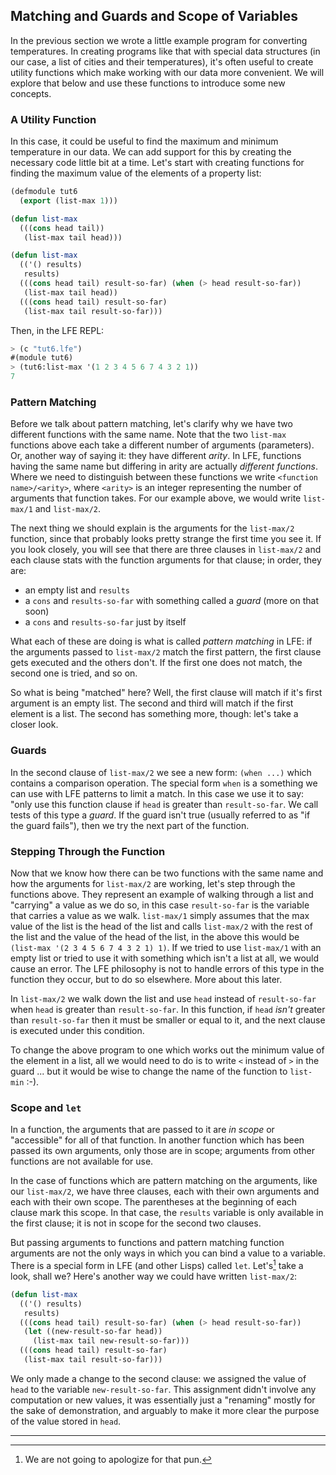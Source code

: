 ## Matching and Guards and Scope of Variables

In the previous section we wrote a little example program for converting temperatures. In creating programs like that with special data structures (in our case, a list of cities and their temperatures), it's often useful to create utility functions which make working with our data more convenient. We will explore that below and use these functions to introduce some new concepts.

### A Utility Function

In this case, it could be useful to find the maximum and minimum temperature in our data. We can add support for this by creating the necessary code little bit at a time. Let's start with creating functions for finding the maximum value of the elements of a property list:

```lisp
(defmodule tut6
  (export (list-max 1)))

(defun list-max
  (((cons head tail))
   (list-max tail head)))

(defun list-max
  (('() results)
   results)
  (((cons head tail) result-so-far) (when (> head result-so-far))
   (list-max tail head))
  (((cons head tail) result-so-far)
   (list-max tail result-so-far)))
```

Then, in the LFE REPL:

```lisp
> (c "tut6.lfe")
#(module tut6)
> (tut6:list-max '(1 2 3 4 5 6 7 4 3 2 1))
7
```

### Pattern Matching

Before we talk about pattern matching, let's clarify why we have two different functions with the same name. Note that the two ``list-max`` functions above each take a different number of arguments (parameters). Or, another way of saying it: they have different *arity*. In LFE, functions having the same name but differing in arity are actually *different functions*. Where we need to distinguish between these functions we write ``<function name>/<arity>``, where ``<arity>`` is an integer representing the number of arguments that function takes. For our example above, we would write ``list-max/1`` and ``list-max/2``.

The next thing we should explain is the arguments for the ``list-max/2`` function, since that probably looks pretty strange the first time you see it. If you look closely, you will see that there are three clauses in ``list-max/2`` and each clause stats with the function arguments for that clause; in order, they are:

* an empty list and ``results``
* a ``cons`` and ``results-so-far`` with something called a *guard* (more on that soon)
* a ``cons`` and ``results-so-far`` just by itself

What each of these are doing is what is called *pattern matching* in LFE: if the arguments passed to ``list-max/2`` match the first pattern, the first clause gets executed and the others don't. If the first one does not match, the second one is tried, and so on.

So what is being "matched" here? Well, the first clause will match if it's first argument is an empty list. The second and third will match if the first element is a list. The second has something more, though: let's take a closer look.

### Guards

In the second clause of ``list-max/2`` we see a new form: ``(when ...)`` which contains a comparison operation. The special form ``when`` is a something we can use with LFE patterns to limit a match. In this case we use it to say: "only use this function clause if ``head`` is greater than ``result-so-far``. We call tests of this type a *guard*. If the guard isn't true (usually referred to as "if the guard fails"), then we try the next part of the function. 

### Stepping Through the Function

Now that we know how there can be two functions with the same name and how the arguments for ``list-max/2`` are working, let's step through the functions above. They represent an example of walking through a list and "carrying" a value as we do so, in this case ``result-so-far`` is the variable that carries a value as we walk. ``list-max/1`` simply assumes that the max value of the list is the head of the list and calls ``list-max/2`` with the rest of the list and the value of the head of the list, in the above this would be ``(list-max '(2 3 4 5 6 7 4 3 2 1) 1)``. If we tried to use ``list-max/1`` with an empty list or tried to use it with something which isn't a list at all, we would cause an error. The LFE philosophy is not to handle errors of this type in the function they occur, but to do so elsewhere. More about this later.

In ``list-max/2`` we walk down the list and use ``head`` instead of ``result-so-far`` when ``head`` is greater than ``result-so-far``. In this function, if ``head`` *isn't* greater than ``result-so-far`` then it must be smaller or equal to it, and the next clause is executed under this condition.

To change the above program to one which works out the minimum value of the element in a list, all we would need to do is to write ``<`` instead of ``>`` in the guard ... but it would be wise to change the name of the function to ``list-min`` :-).

### Scope and ``let``

In a function, the arguments that are passed to it are *in scope* or "accessible" for all of that function. In another function which has been passed its own arguments, only those are in scope; arguments from other functions are not available for use.

In the case of functions which are pattern matching on the arguments, like our ``list-max/2``, we have three clauses, each with their own arguments and each with their own scope. The parentheses at the beginning of each clause mark this scope. In that case, the ``results`` variable is only available in the first clause; it is not in scope for the second two clauses.

But passing arguments to functions and pattern matching function arguments are not the only ways in which you can bind a value to a variable. There is a special form in LFE (and other Lisps) called ``let``. Let's[^1] take a look, shall we? Here's another way we could have written ``list-max/2``:

```lisp
(defun list-max
  (('() results)
   results)
  (((cons head tail) result-so-far) (when (> head result-so-far))
   (let ((new-result-so-far head))
     (list-max tail new-result-so-far)))
  (((cons head tail) result-so-far)
   (list-max tail result-so-far)))
```

We only made a change to the second clause: we assigned the value of ``head`` to the variable ``new-result-so-far``. This assignment didn't involve any computation or new values, it was essentially just a "renaming" mostly for the sake of demonstration, and arguably to make it more clear the purpose of the value stored in ``head``.


----

[^1]: We are not going to apologize for that pun.